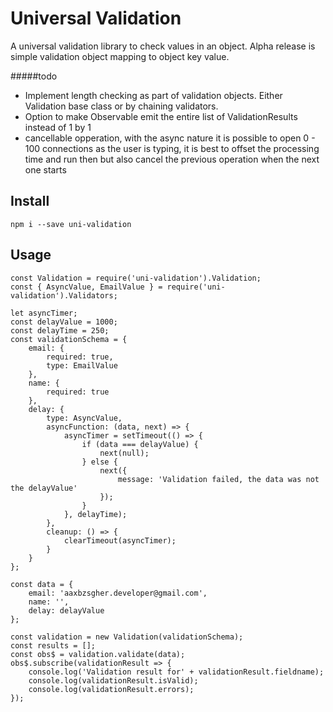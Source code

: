 # Universal Validation

A universal validation library to check values in an object. Alpha release is simple validation object mapping to object key value. 

#####todo
- Implement length checking as part of validation objects. Either Validation base class or by chaining validators.
- Option to make Observable emit the entire list of ValidationResults instead of 1 by 1
- cancellable opperation, with the async nature it is possible to open 0 - 100 connections as the user is typing, it is best to offset the processing time and run then but also cancel the previous operation when the next one starts

## Install
```
npm i --save uni-validation
```

## Usage
```
const Validation = require('uni-validation').Validation;
const { AsyncValue, EmailValue } = require('uni-validation').Validators;

let asyncTimer;
const delayValue = 1000;
const delayTime = 250;
const validationSchema = {
    email: {
        required: true,
        type: EmailValue
    },
    name: {
        required: true
    },
    delay: {
        type: AsyncValue,
        asyncFunction: (data, next) => {
            asyncTimer = setTimeout(() => {
                if (data === delayValue) {
                    next(null);
                } else {
                    next({
                        message: 'Validation failed, the data was not the delayValue'
                    });
                }
            }, delayTime);
        },
        cleanup: () => {
            clearTimeout(asyncTimer);
        }
    }
};

const data = {
    email: 'aaxbzsgher.developer@gmail.com',
    name: '',
    delay: delayValue
};

const validation = new Validation(validationSchema);
const results = [];
const obs$ = validation.validate(data);
obs$.subscribe(validationResult => {
    console.log('Validation result for' + validationResult.fieldname);
    console.log(validationResult.isValid);
    console.log(validationResult.errors);
});
```